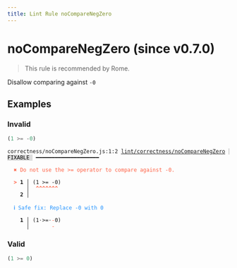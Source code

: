 ```yaml
---
title: Lint Rule noCompareNegZero
---
```


# noCompareNegZero (since v0.7.0)

> This rule is recommended by Rome.

Disallow comparing against `-0`

## Examples

### Invalid

```jsx
(1 >= -0)
```

<pre class="language-text"><code class="language-text">correctness/noCompareNegZero.js:1:2 <a href="https://docs.rome.tools/lint/rules/noCompareNegZero">lint/correctness/noCompareNegZero</a> <span style="color: #000; background-color: #ddd;"> FIXABLE </span> ━━━━━━━━━━━━━━━━━━━━

<strong><span style="color: Tomato;">  </span></strong><strong><span style="color: Tomato;">✖</span></strong> <span style="color: Tomato;">Do not use the &gt;= operator to compare against -0.</span>
  
<strong><span style="color: Tomato;">  </span></strong><strong><span style="color: Tomato;">&gt;</span></strong> <strong>1 │ </strong>(1 &gt;= -0)
   <strong>   │ </strong> <strong><span style="color: Tomato;">^</span></strong><strong><span style="color: Tomato;">^</span></strong><strong><span style="color: Tomato;">^</span></strong><strong><span style="color: Tomato;">^</span></strong><strong><span style="color: Tomato;">^</span></strong><strong><span style="color: Tomato;">^</span></strong><strong><span style="color: Tomato;">^</span></strong>
    <strong>2 │ </strong>
  
<strong><span style="color: rgb(38, 148, 255);">  </span></strong><strong><span style="color: rgb(38, 148, 255);">ℹ</span></strong> <span style="color: rgb(38, 148, 255);">Safe fix</span><span style="color: rgb(38, 148, 255);">: </span><span style="color: rgb(38, 148, 255);">Replace -0 with 0</span>
  
<strong>  </strong><strong>  1 │ </strong>(1<span style="opacity: 0.8;">·</span>&gt;=<span style="opacity: 0.8;">·</span><span style="color: Tomato;">-</span>0)
<strong>  </strong><strong>    │ </strong>      <span style="color: Tomato;">-</span>  
</code></pre>

### Valid

```jsx
(1 >= 0)
```

